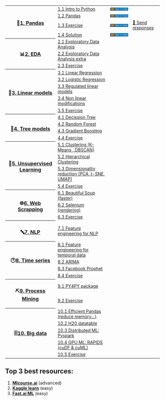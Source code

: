 <!-- <h1 align="center">Curso de Ciencia Datos</h1> -->


<table>
  
  <!----------------------------------- 🐼 1. Pandas ----------------------------------->
  <tr>
    <th rowspan="4" width="150"><h3>🐼<a href="/1.%20Python%20y%20Pandas">1. Pandas</a></h3></th>
    <td align="left"><a href="/01.%20Python%20y%20Pandas/1.1%20Python.ipynb">1.1 Intro to Python</a></td>
    <td align="left"><a href="https://colab.research.google.com/github/CenticMurcia/curso-ciencia-datos/blob/master/01.%20Python%20y%20Pandas/1.1%20Python.ipynb"><img src="img/colab.svg"/></a></td>
  </tr>
  <tr>
    <td align="left"><a href="/01.%20Python%20y%20Pandas/1.2%20Pandas.ipynb">1.2 Pandas</a></td>
    <td align="left"><a href="https://colab.research.google.com/github/CenticMurcia/curso-ciencia-datos/blob/master/01.%20Python%20y%20Pandas/1.2%20Pandas.ipynb"><img src="img/colab.svg"/></a></td>
  </tr>
  <tr>
    <td align="left"><a href="/01.%20Python%20y%20Pandas/1.3%20Pandas%20exercise.ipynb">1.3 Exercise</a></td>
    <td align="left"><a href="https://colab.research.google.com/github/CenticMurcia/curso-ciencia-datos/blob/master/01.%20Python%20y%20Pandas/1.3%20Pandas%20exercise.ipynb"><img src="img/colab.svg"/></a></td>
    <td align="left"><a href="https://forms.gle/NivU7hQfvsxysTwz6">📝 Send responses</a> </td>
  </tr>
  <tr>
    <td align="left"><a href="/01.%20Python%20y%20Pandas/1.4%20Pandas%20solution.ipynb">1.4 Solution</a></td>
    <td align="left"><a href="https://colab.research.google.com/github/CenticMurcia/curso-ciencia-datos/blob/master/01.%20Python%20y%20Pandas/1.4%20Pandas%20solution.ipynb"><img src="img/colab.svg"/></a></td>
  </tr>
    
  <!----------------------------------- 📊 2. EDA ----------------------------------->
  <tr>
    <th rowspan="3"><h3>📊<a href="/2.%20EDA">2. EDA</a></h3></th>
    <td align="left"><a href="/2.%20EDA/#">2.1 Exploratory Data Analysis</a></td>
  </tr>
  <tr>
    <td align="left"><a href="/2.%20EDA/#">2.2 Exploratory Data Analysis extra</a></td>
  </tr>
  <tr>
    <td align="left"><a href="/2.%20EDA/#">2.3 Exercise</a></td>
  </tr>
  
  <!----------------------------------- 📏 3. Linear models ----------------------------------->
  <tr>
    <th rowspan="5"><h3>📏<a href="/3.%20Linear%20models">3. Linear models</a></h3></th>
    <td align="left"><a href="3.%20Linear%20models">3.1 Linear Regression</a></td>
  </tr>
  <tr>
    <td align="left"><a href="3.%20Linear%20models">3.2 Logistic Regression</a></td>
  </tr>
    <tr>
    <td align="left"><a href="3.%20Linear%20models">3.3 Regulated linear models</a></td>
  </tr>
    <tr>
    <td align="left"><a href="3.%20Linear%20models">3.4 Non linear modifications</a></td>
  </tr>
  <tr>
    <td align="left"><a href="/1.%20Python%20y%20Pandas/1.3%20Pandas%20exercise.ipynb">3.5 Exercise</a></td>
  </tr>
  
  <!----------------------------------- 🌳 4. Tree models ----------------------------------->
  <tr>
    <th rowspan="4"><h3>🌳<a href="#">4. Tree models</a></h3></th>
    <td align="left"><a href="#">4.1 Decission Tree</a></td>
  </tr>
  <tr>
    <td align="left"><a href="#">4.2 Random Forest</a></td>
  </tr>
    <tr>
    <td align="left"><a href="#">4.3 Gradient Boosting</a></td>
  </tr>
  <tr>
    <td align="left"><a href="#">4.4 Exercise</a></td>
  </tr>

  <!-----------------------------------  🤹 5. Unsupervised Learning ----------------------------------->
  <tr>
    <th rowspan="4"><h3>🤹<a href="#">5. Unsupervised Learning</a></h3></th>
    <td align="left"><a href="/5.%20Web%20scrapping/5.1%20Beautiful%20Soup.ipynb">5.1 Clustering (K-Means , DBSCAN)</a></td>
  </tr>
  <tr>
    <td align="left"><a href="#">5.2 Hierarchical Clustering</a></td>
  </tr>
  <tr>
    <td align="left"><a href="#">5.3 Dimensionality reduction (PCA, t-SNE, UMAP)</a></td>
  </tr>
    <tr>
    <td align="left"><a href="#">5.4 Exercise</a></td>
  </tr>
  
  <!-----------------------------------  🌐 6. Web scrapping ----------------------------------->
  <tr>
    <th rowspan="3"><h3>🌐<a href="#">6. Web Scrapping</a></h3></th>
    <td align="left"><a href="/5.%20Web%20scrapping/5.1%20Beautiful%20Soup.ipynb">6.1 Beautiful Soup (faster)</a></td>
  </tr>
  <tr>
    <td align="left"><a href="#">6.2 Selenium (rendering)</a></td>
  </tr>
  <tr>
    <td align="left"><a href="#">6.3 Exercise</a></td>
  </tr>
  
  <!-----------------------------------  🔤 7. NLP ----------------------------------->
  <tr>
    <th rowspan="1"><h3>🔤<a href="#">7. NLP</a></h3></th>
    <td align="left"><a href="#">7.1 Feature engineering for NLP</a></td>
  </tr>
  
  <!-----------------------------------  🕐 8. Time series ----------------------------------->
  <tr>
    <th rowspan="4"><h3>🕐<a href="#">8. Time series</a></h3></th>
    <td align="left"><a href="#">8.1 Feature engineering for temporal data</a></td>
  </tr>
  <tr>
    <td align="left"><a href="#">8.2 ARIMA</a></td>
  </tr>
  <tr>
    <td align="left"><a href="#">8.3 Facebook Prophet</a></td>
  </tr>
  <tr>
    <td align="left"><a href="#">8.4 Exercise</a></td>
  </tr>
  
  <!---------------------------------  ⛏️ 9. Process Mining --------------------------------->
  <tr>
    <th rowspan="2"><h3>⛏️<a href="#">9. Process Mining</a></h3></th>
    <td align="left"><a href="#">9.1 PY4PY package</a></td>
  </tr>

  <tr>
    <td align="left"><a href="#">9.2 Exercise</a></td>
  </tr>
  
  <!-----------------------------------  🗄️ 10. Big data ----------------------------------->
  <tr>
    <th rowspan="5"><h3>🗄️<a href="#">10. Big data</a></h3></th>
    <td align="left"><a href="#">10.1 Efficient Pandas (reduce memory...)</a></td>
  </tr>
  <tr>
    <td align="left"><a href="#">10.2 H20 datatable</a></td>
  </tr>
  <tr>
    <td align="left"><a href="#">10.3 Distributed ML: Pyspark</a></td>
  </tr>
  <tr>
    <td align="left"><a href="#">10.4 GPU ML: RAPIDS (cuDF & cuML)</a></td>
  </tr>
  <tr>
    <td align="left"><a href="#">10.5 Exercise</a></td>
  </tr>

</table>

<!--
- **Ditributed ML**: Pyspark
  - [A Neanderthal’s Guide to pyspark](https://towardsdatascience.com/a-neanderthals-guide-to-apache-spark-in-python-9ef1f156d427)
  - [collaborative filtering with Pyspark](https://www.kaggle.com/vchulski/tutorial-collaborative-filtering-with-pyspark)
- **ML on the GPU**: RAPIDS (cuDF & cuML)

-->

## Top 3 best resources:
1. [**Mlcourse.ai**](http://mlcourse.ai) (advanced)
2. [**Kaggle learn**](https://www.kaggle.com/learn) (easy)
3. [**Fast.ai ML**](http://course18.fast.ai/ml) (easy)


